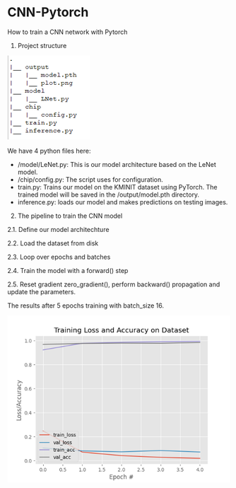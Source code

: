 # CNN-Pytorch
How to train a CNN network with Pytorch

1. Project structure

![project_structure](output/project.png)

We have 4 python files here:
- /model/LeNet.py: This is our model architecture based on the LeNet model.
- /chip/config.py: The script uses for configuration.
- train.py: Trains our model on the KMINIT dataset using PyTorch. The trained model will be saved in the /output/model.pth directory.
- inference.py: loads our model and makes predictions on testing images.

2. The pipeline to train the CNN model

2.1. Define our model architechture


2.2. Load the dataset from disk

2.3. Loop over epochs and batches

2.4. Train the model with a forward() step

2.5. Reset gradient zero_gradient(), perform backward() propagation and update the parameters.

The results after 5 epochs training with batch_size 16.

![Alt text](output/train.png?raw=true "The training result.")


